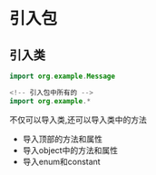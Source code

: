 # 引入包

## 引入类

```kotlin
import org.example.Message

<!-- 引入包中所有的 -->
import org.example.*
```

不仅可以导入类,还可以导入类中的方法

- 导入顶部的方法和属性
- 导入object中的方法和属性
- 导入enum和constant
